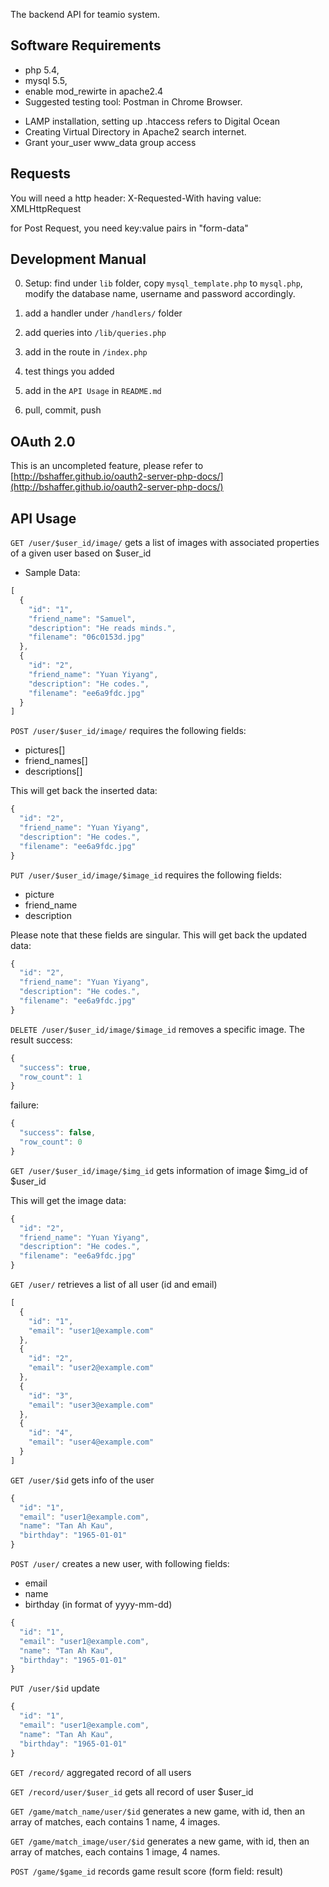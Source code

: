 The backend API for teamio system.

## Software Requirements

* php 5.4, 
* mysql 5.5,
* enable mod_rewirte in apache2.4
* Suggested testing tool: Postman in Chrome Browser.

 - LAMP installation, setting up .htaccess refers to Digital Ocean
 - Creating Virtual Directory in Apache2 search internet.
 - Grant your_user www_data group access

## Requests
You will need a http header:
X-Requested-With
 having value:
XMLHttpRequest

for Post Request, you need key:value pairs in "form-data"

## Development Manual
0. Setup: find under `lib` folder, copy `mysql_template.php` to `mysql.php`, modify the database name, username and password accordingly.

1. add a handler under `/handlers/` folder

2. add queries into `/lib/queries.php`

3. add in the route in `/index.php`

4. test things you added

5. add in the `API Usage` in `README.md`

6. pull, commit, push

## OAuth 2.0
This is an uncompleted feature, please refer to [http://bshaffer.github.io/oauth2-server-php-docs/](http://bshaffer.github.io/oauth2-server-php-docs/)

## API Usage

`GET /user/$user_id/image/` gets a list of images with associated properties of a given user based on $user_id

* Sample Data:
```javascript
[
  {
    "id": "1",
    "friend_name": "Samuel",
    "description": "He reads minds.",
    "filename": "06c0153d.jpg"
  },
  {
    "id": "2",
    "friend_name": "Yuan Yiyang",
    "description": "He codes.",
    "filename": "ee6a9fdc.jpg"
  }
]
```


`POST /user/$user_id/image/` requires the following fields:

 * pictures[]
 * friend_names[]
 * descriptions[]

This will get back the inserted data:
```javascript
{
  "id": "2",
  "friend_name": "Yuan Yiyang",
  "description": "He codes.",
  "filename": "ee6a9fdc.jpg"
}
```

`PUT /user/$user_id/image/$image_id` requires the following fields:

* picture
* friend_name
* description
 
Please note that these fields are singular.
This will get back the updated data:
```javascript
{
  "id": "2",
  "friend_name": "Yuan Yiyang",
  "description": "He codes.",
  "filename": "ee6a9fdc.jpg"
}
```

`DELETE /user/$user_id/image/$image_id` removes a specific image.
The result
success:
```javascript
{
  "success": true,
  "row_count": 1
}
```
failure:
```javascript
{
  "success": false,
  "row_count": 0
}
```

`GET /user/$user_id/image/$img_id` gets information of image $img_id of $user_id

This will get the image data:
```javascript
{
  "id": "2",
  "friend_name": "Yuan Yiyang",
  "description": "He codes.",
  "filename": "ee6a9fdc.jpg"
}
```


`GET /user/` retrieves a list of all user (id and email)

```javascript
[
  {
    "id": "1",
    "email": "user1@example.com"
  },
  {
    "id": "2",
    "email": "user2@example.com"
  },
  {
    "id": "3",
    "email": "user3@example.com"
  },
  {
    "id": "4",
    "email": "user4@example.com"
  }
]
```


`GET /user/$id` gets info of the user

```javascript
{
  "id": "1",
  "email": "user1@example.com",
  "name": "Tan Ah Kau",
  "birthday": "1965-01-01"
}
```

`POST /user/` creates a new user, with following fields:

* email
* name
* birthday (in format of yyyy-mm-dd)

```javascript
{
  "id": "1",
  "email": "user1@example.com",
  "name": "Tan Ah Kau",
  "birthday": "1965-01-01"
}
```

`PUT /user/$id` update

```javascript
{
  "id": "1",
  "email": "user1@example.com",
  "name": "Tan Ah Kau",
  "birthday": "1965-01-01"
}
```

`GET /record/` aggregated record of all users

`GET /record/user/$user_id` gets all record of user $user_id

`GET /game/match_name/user/$id` generates a new game, with id, then an array of matches, each contains 1 name, 4 images.

`GET /game/match_image/user/$id` generates a new game, with id, then an array of matches, each contains 1 image, 4 names.

`POST /game/$game_id` records game result score (form field: result)
